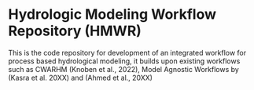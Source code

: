 # Hydrologic Modeling Workflow Repository (HMWR)
This is the code repository for development of an integrated workflow for process based hydrological modeling, it builds upon existing workflows such as CWARHM (Knoben et al., 2022), Model Agnostic Workflows by (Kasra et al. 20XX) and (Ahmed et al., 20XX)
